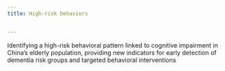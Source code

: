```yaml
---
title: High-risk behaviors 


---
```


Identifying a high-risk behavioral pattern linked to cognitive impairment in China’s elderly population, providing new indicators for early detection of dementia risk groups and targeted behavioral interventions

<!--more-->
